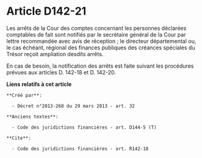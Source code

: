 # Article D142-21

Les arrêts de la Cour des comptes concernant les personnes déclarées comptables de fait sont notifiés par le secrétaire
général de la Cour par lettre recommandée avec avis de réception ; le directeur départemental ou, le cas échéant, régional
des finances publiques des créances spéciales du Trésor reçoit ampliation desdits arrêts. 

En cas de besoin, la notification des arrêts est faite suivant les procédures prévues aux articles D. 142-18 et D. 142-20.

**Liens relatifs à cet article**

	**Créé par**:

	  - Décret n°2013-268 du 29 mars 2013 - art. 32

	**Anciens textes**:

	  - Code des juridictions financières - art. D144-5 (T)

	**Cite**:

	  - Code des juridictions financières - art. R142-18

